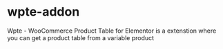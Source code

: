 # wpte-addon
Wpte - WooCommerce Product Table for Elementor is a extenstion where you can get a product table from a variable product
